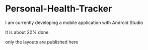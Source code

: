 # Personal-Health-Tracker
I am currently developing a mobile application with Android Studio 

It is about 20% done.

only the layouts are published here
